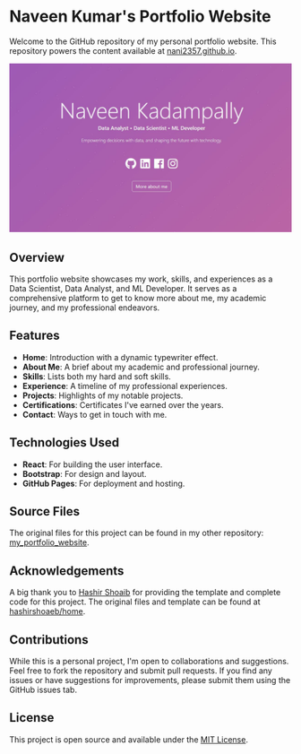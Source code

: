 # Naveen Kumar's Portfolio Website

Welcome to the GitHub repository of my personal portfolio website. This repository powers the content available at [nani2357.github.io](https://nani2357.github.io/).

![Website Screenshot](https://github.com/nani2357/nani2357.github.io/blob/73e023f70cf35a4844aac0c0addb5078a2f25a48/social-image.png)

## Overview

This portfolio website showcases my work, skills, and experiences as a Data Scientist, Data Analyst, and ML Developer. It serves as a comprehensive platform to get to know more about me, my academic journey, and my professional endeavors.

## Features

- **Home**: Introduction with a dynamic typewriter effect.
- **About Me**: A brief about my academic and professional journey.
- **Skills**: Lists both my hard and soft skills.
- **Experience**: A timeline of my professional experiences.
- **Projects**: Highlights of my notable projects.
- **Certifications**: Certificates I've earned over the years.
- **Contact**: Ways to get in touch with me.

## Technologies Used

- **React**: For building the user interface.
- **Bootstrap**: For design and layout.
- **GitHub Pages**: For deployment and hosting.

## Source Files

The original files for this project can be found in my other repository: [my_portfolio_website](https://github.com/nani2357/my_portfolio_website).

## Acknowledgements

A big thank you to [Hashir Shoaib](https://github.com/hashirshoaeb) for providing the template and complete code for this project. The original files and template can be found at [hashirshoaeb/home](https://github.com/hashirshoaeb/home).

## Contributions

While this is a personal project, I'm open to collaborations and suggestions. Feel free to fork the repository and submit pull requests. If you find any issues or have suggestions for improvements, please submit them using the GitHub issues tab.

## License

This project is open source and available under the [MIT License](LICENSE).
